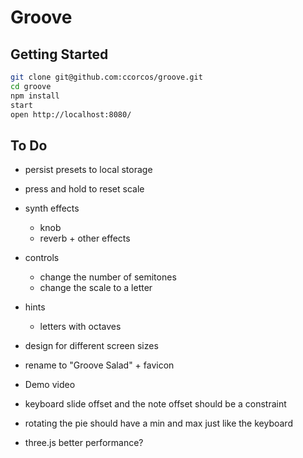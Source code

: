 # Groove

## Getting Started

```sh
git clone git@github.com:ccorcos/groove.git
cd groove
npm install
start
open http://localhost:8080/
```

## To Do

- persist presets to local storage
- press and hold to reset scale
- synth effects
  - knob
  - reverb + other effects
- controls
  - change the number of semitones
  - change the scale to a letter
- hints
  - letters with octaves


- design for different screen sizes

- rename to "Groove Salad" + favicon
- Demo video
- keyboard slide offset and the note offset should be a constraint
- rotating the pie should have a min and max just like the keyboard

- three.js better performance?
